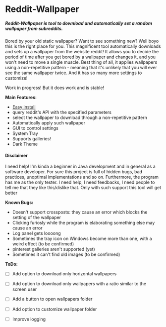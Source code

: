 Reddit-Wallpaper
======
##### Reddit-Wallpaper is tool to download and automatically set a random wallpaper from subreddits.
Bored by your old static wallpaper? Want to see something new? Well boyo this is the right place for you. 
This magnificent tool automatically downloads and sets up a wallpaper from the website reddit!
It allows you to decide the period of time after you get bored by a wallpaper and changes it, and you won't need to move a single muscle.
Best thing of all, it applies wallpapers using a non-repetitive pattern - meaning that it's unlikely that you will ever see the same wallpaper twice.
And it has so many more settings to customize!

Work in progress! But it does work and is stable!

**Main Features:**
- [Easy install](https://github.com/Mamiglia/Reddit-Wallpaper/blob/main/Installation.md)
- query reddit's API with the specified parameters
- select the wallpaper to download through a non-repetitive pattern
- Automatically apply such wallpaper 
- GUI to control settings
- System Tray
- Supports galleries!
- Dark Theme

#### Disclaimer
I need help! I'm kinda a beginner in Java development and in general as a software developer. For sure this project is full of hidden bugs, bad practices, unoptimal implementations and so on. Furthermore, the program has me as the only tester.
I need help, I need feedbacks, I need people to tell me that they like this/dislike that. Only with such support this tool will get better

**Known Bugs:**
- Doesn't support crossposts: they cause an error which blocks the setting of the wallpaper
- Clicking furiosly while the program is elaborating something else may cause an error
- Log panel gets loooong
- Sometimes the tray icon on Windows become more than one, with a weird effect (to be confirmed)
- pinterest galleries aren't supported (yet)
- Sometimes it can't find old images (to be confirmed)

**ToDo:**
- [ ] Add option to download only horizontal wallpapers
- [ ] Add option to download only wallpapers with a ratio similar to the screen user
- [ ] Add a button to open wallpapers folder
- [ ] Add option to customize wallpaper folder
- [ ] Improve logging



